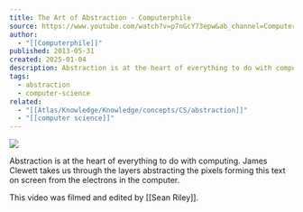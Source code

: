 ```yaml
---
title: The Art of Abstraction - Computerphile
source: https://www.youtube.com/watch?v=p7nGcY73epw&ab_channel=Computerphile
author:
  - "[[Computerphile]]"
published: 2013-05-31
created: 2025-01-04
description: Abstraction is at the heart of everything to do with computing. James Clewett takes us through the layers abstracting the pixels forming this text on screen from the electrons in the computer.http:/
tags:
  - abstraction
  - computer-science
related:
  - "[[Atlas/Knowledge/Knowledge/concepts/CS/abstraction]]"
  - "[[computer science]]"
---
```

![](https://www.youtube.com/watch?v=p7nGcY73epw)  

Abstraction is at the heart of everything to do with computing. James Clewett takes us through the layers abstracting the pixels forming this text on screen from the electrons in the computer.  
  
This video was filmed and edited by [[Sean Riley]].  
